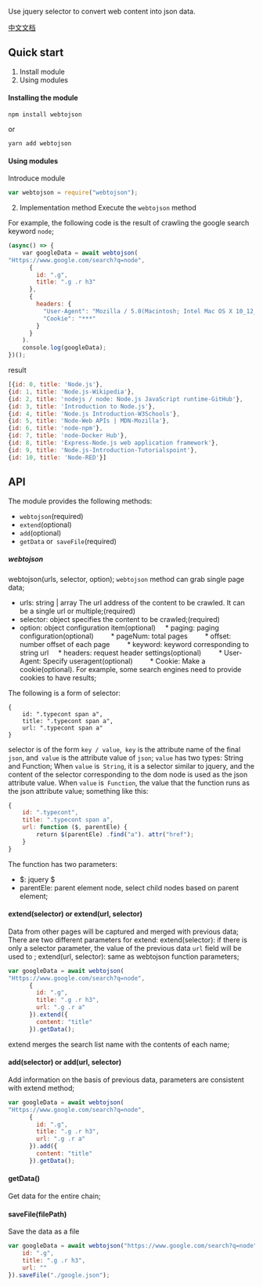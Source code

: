 Use jquery selector to convert web content into json data.

[中文文档](https://github.com/niuben/webtojson/blob/master/readmecn.md)

## Quick start
1. Install module
2. Using modules

#### Installing the module

```
npm install webtojson
```
or
```
yarn add webtojson
```

#### Using modules

Introduce module

```js
var webtojson = require("webtojson");
```

2. Implementation method
Execute the `webtojson` method

For example, the following code is the result of crawling the google search keyword `node`;
```js
(async() => {
    var googleData = await webtojson(
"Https://www.google.com/search?q=node",
      {
        id: ".g",
        title: ".g .r h3"
      },
      {
        headers: {
          "User-Agent": "Mozilla / 5.0(Macintosh; Intel Mac OS X 10_12_6) AppleWebKit / 537.36(KHTML, like Gecko) Chrome / 82.0.4083.0 Safari / 537.36",
          "Cookie": "***"
        }
      }
    ).
    console.log(googleData);
})();
```
result
```js
[{id: 0, title: 'Node.js'},
{id: 1, title: 'Node.js-Wikipedia'},
{id: 2, title: 'nodejs / node: Node.js JavaScript runtime-GitHub'},
{id: 3, title: 'Introduction to Node.js'},
{id: 4, title: 'Node.js Introduction-W3Schools'},
{id: 5, title: 'Node-Web APIs | MDN-Mozilla'},
{id: 6, title: 'node-npm'},
{id: 7, title: 'node-Docker Hub'},
{id: 8, title: 'Express-Node.js web application framework'},
{id: 9, title: 'Node.js-Introduction-Tutorialspoint'},
{id: 10, title: 'Node-RED'}]
```

## API
The module provides the following methods:
* `webtojson`(required)
* `extend`(optional)
* `add`(optional)
* `getData` or` saveFile`(required)

##### webtojson
webtojson(urls, selector, option);
`webtojson` method can grab single page data;

* urls: string | array The url address of the content to be crawled. It can be a single url or multiple;(required)
* selector: object specifies the content to be crawled;(required)
* option: object configuration item(optional)
    * paging: paging configuration(optional)
        * pageNum: total pages
        * offset: number offset of each page
        * keyword: keyword corresponding to string url
    * headers: request header settings(optional)
        * User-Agent: Specify useragent(optional)
        * Cookie: Make a cookie(optional). For example, some search engines need to provide cookies to have results;


The following is a form of selector:
```
{
    id: ".typecont span a",
    title: ".typecont span a",
    url: ".typecont span a"
}
```
selector is of the form `key / value`,` key` is the attribute name of the final `json`, and` value` is the attribute value of `json`;
`value` has two types: String and Function;
When `value` is` String`, it is a selector similar to jquery, and the content of the selector corresponding to the dom node is used as the json attribute value.
When `value` is` Function`, the value that the function runs as the json attribute value; something like this:

```js
{
    id: ".typecont",
    title: ".typecont span a",
    url: function ($, parentEle) {
        return $(parentEle) .find("a"). attr("href");
    }
}
```
The function has two parameters:
* $: jquery $
* parentEle: parent element node, select child nodes based on parent element;

#### extend(selector) or extend(url, selector)
Data from other pages will be captured and merged with previous data;
There are two different parameters for extend:
extend(selector): if there is only a selector parameter, the value of the previous data `url` field will be used to ;
extend(url, selector): same as webtojson function parameters;

```js
var googleData = await webtojson(
"Https://www.google.com/search?q=node",
      {
        id: ".g",
        title: ".g .r h3",
        url: ".g .r a"
      }).extend({
        content: "title"
      }).getData();

```
extend merges the search list name with the contents of each name;

#### add(selector) or add(url, selector)
Add information on the basis of previous data, parameters are consistent with extend method;

```js
var googleData = await webtojson(
"Https://www.google.com/search?q=node",
      {
        id: ".g",
        title: ".g .r h3",
        url: ".g .r a"
      }).add({
        content: "title"
      }).getData();

```

#### getData()
Get data for the entire chain;


#### saveFile(filePath)
Save the data as a file

```js
var googleData = await webtojson("https://www.google.com/search?q=node", {
    id: ".g",
    title: ".g .r h3",
    url: ""
}).saveFile("./google.json");
```